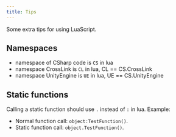 ```yaml
---
title: Tips
---
```


Some extra tips for using LuaScript.

## Namespaces

* namespace of CSharp code is `CS` in lua
* namespace CrossLink is `CL` in lua, CL == CS.CrossLink
* namespace UnityEngine is `UE` in lua, UE == CS.UnityEngine

## Static functions

Calling a static function should use `.` instead of `:` in lua.
Example:
* Normal function call: `object:TestFunction()`.
* Static function call: `object.TestFunction()`.